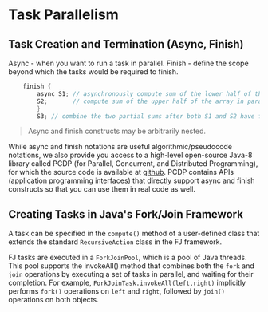 # Task Parallelism

## Task Creation and Termination (Async, Finish)

Async - when you want to run a task in parallel.
Finish - define the scope beyond which the tasks would be required to finish.

```java
    finish {
        async S1; // asynchronously compute sum of the lower half of the array
        S2;       // compute sum of the upper half of the array in parallel with S1
        }
        S3; // combine the two partial sums after both S1 and S2 have finished
```
> Async and finish constructs may be arbitrarily nested.

While async and finish notations are useful algorithmic/pseudocode notations, we also provide you access to a high-level open-source Java-8 library called PCDP (for Parallel, Concurrent, and Distributed Programming), for which the source code is available at [github](https://github.com/habanero-rice/pcdp). PCDP contains APIs (application programming interfaces) that directly support async and finish constructs so that you can use them in real code as well.

## Creating Tasks in Java's Fork/Join Framework

A task can be specified in the ```compute()``` method of a user-defined class that extends the standard ```RecursiveAction``` class in the FJ framework.

FJ tasks are executed in a ```ForkJoinPool```, which is a pool of Java threads. This pool supports the invokeAll() method that combines both the ```fork``` and ```join``` operations by executing a set of tasks in parallel, and waiting for their completion. For example, ```ForkJoinTask.invokeAll(left,right)``` implicitly performs ```fork()``` operations on ```left``` and ```right```, followed by ```join()``` operations on both objects.
